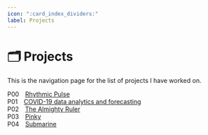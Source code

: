 ```yaml
---
icon: ":card_index_dividers:"
label: Projects
---
```

# :card_index_dividers: Projects

This is the navigation page for the list of projects I have worked on.

P00 ⠀[Rhythmic Pulse](/projects/P00-rhythmic-pulse.md)\
P01 ⠀[COVID-19 data analytics and forecasting](/projects/P01-covid-19-data.md)\
P02 ⠀[The Almighty Ruler](/projects/P02-the-almighty-ruler.md)\
P03 ⠀[Pinky](/projects/P03-pinky.md)\
P04 ⠀[Submarine](/projects/P04-submarine.md)